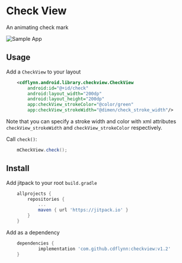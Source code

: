 # Check View
An animating check mark

![Sample App](https://github.com/cdflynn/checkview/blob/master/sample/img/check_sample.gif?raw=true)


## Usage
Add a `CheckView` to your layout

```xml
    <cdflynn.android.library.checkview.CheckView
        android:id="@+id/check"
        android:layout_width="200dp"
        android:layout_height="200dp"
        app:checkView_strokeColor="@color/green"
        app:checkView_strokeWidth="@dimen/check_stroke_width"/>
```

Note that you can specify a stroke width and color with xml attributes `checkView_strokeWidth` and `checkView_strokeColor` respectively.

Call `check()`:

```java
    mCheckView.check();
```


## Install

Add jitpack to your root `build.gradle`

```gradle
    allprojects {
		repositories {
			...
			maven { url 'https://jitpack.io' }
		}
	}
```

Add as a dependency
```gradle
	dependencies {
	        implementation 'com.github.cdflynn:checkview:v1.2'
	}
```
